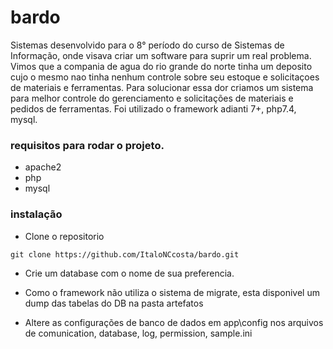 # bardo 
Sistemas desenvolvido para o 8° período do curso de Sistemas de Informação, onde visava criar um software para suprir um real problema. Vimos que a compania de agua do rio grande do norte tinha um deposito cujo o mesmo nao tinha nenhum controle sobre seu estoque e solicitaçoes de materiais e ferramentas. Para solucionar essa dor criamos um sistema para melhor controle do gerenciamento e solicitações de materiais e pedidos de ferramentas. Foi utilizado o framework adianti 7+, php7.4, mysql.

### requisitos para rodar o projeto. 
- apache2
- php
- mysql

### instalação

- Clone o repositorio
```
git clone https://github.com/ItaloNCcosta/bardo.git
```

- Crie um database com o nome de sua preferencia.

- Como o framework não utiliza o sistema de migrate, esta disponivel um dump das tabelas do DB na pasta artefatos

- Altere as configurações de banco de dados em app\config nos arquivos de comunication, database, log, permission, sample.ini
